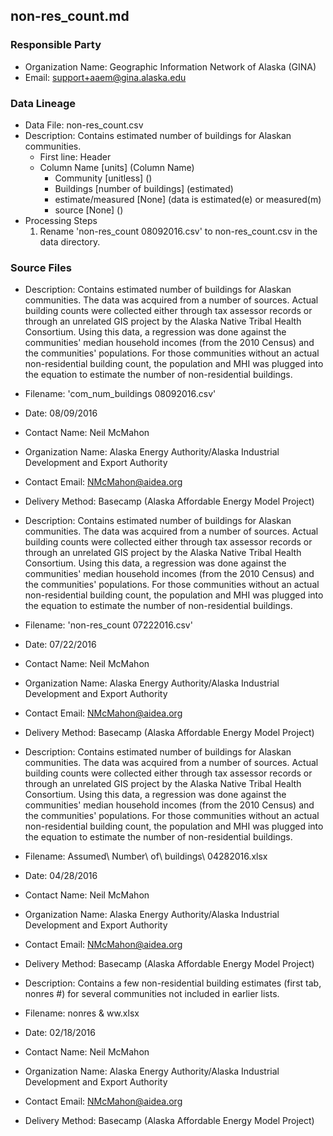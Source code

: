 ## non-res_count.md

### Responsible Party
  * Organization Name: Geographic Information Network of Alaska (GINA)
  * Email: support+aaem@gina.alaska.edu

### Data Lineage
  * Data File: non-res_count.csv
  * Description: Contains estimated number of buildings for Alaskan communities.
    * First line: Header
    * Column Name [units] (Column Name)
      * Community [unitless] ()
      * Buildings [number of buildings] (estimated)
      * estimate/measured [None] (data is estimated(e) or measured(m)
      * source [None] ()
  * Processing Steps
    1. Rename 'non-res_count 08092016.csv' to non-res_count.csv in the data directory.

### Source Files
  * Description: Contains estimated number of buildings for Alaskan communities. The data was acquired from a number of sources.  Actual building counts were collected either through tax assessor records or through an unrelated GIS project by the Alaska Native Tribal Health Consortium.  Using this data, a regression was done against the communities' median household incomes (from the 2010 Census) and the communities' populations. For those communities without an actual non-residential building count, the population and MHI was plugged into the equation to estimate the number of non-residential buildings.
  * Filename: 'com_num_buildings 08092016.csv'
  * Date: 08/09/2016
  * Contact Name: Neil McMahon
  * Organization Name: Alaska Energy Authority/Alaska Industrial Development and Export Authority
  * Contact Email: NMcMahon@aidea.org
  * Delivery Method: Basecamp (Alaska Affordable Energy Model Project)

  * Description: Contains estimated number of buildings for Alaskan communities. The data was acquired from a number of sources.  Actual building counts were collected either through tax assessor records or through an unrelated GIS project by the Alaska Native Tribal Health Consortium.  Using this data, a regression was done against the communities' median household incomes (from the 2010 Census) and the communities' populations. For those communities without an actual non-residential building count, the population and MHI was plugged into the equation to estimate the number of non-residential buildings.
  * Filename: 'non-res_count 07222016.csv'
  * Date: 07/22/2016
  * Contact Name: Neil McMahon
  * Organization Name: Alaska Energy Authority/Alaska Industrial Development and Export Authority
  * Contact Email: NMcMahon@aidea.org
  * Delivery Method: Basecamp (Alaska Affordable Energy Model Project)

  * Description: Contains estimated number of buildings for Alaskan communities. The data was acquired from a number of sources.  Actual building counts were collected either through tax assessor records or through an unrelated GIS project by the Alaska Native Tribal Health Consortium.  Using this data, a regression was done against the communities' median household incomes (from the 2010 Census) and the communities' populations. For those communities without an actual non-residential building count, the population and MHI was plugged into the equation to estimate the number of non-residential buildings.
  * Filename: Assumed\ Number\ of\ buildings\ 04282016.xlsx
  * Date: 04/28/2016
  * Contact Name: Neil McMahon
  * Organization Name: Alaska Energy Authority/Alaska Industrial Development and Export Authority
  * Contact Email: NMcMahon@aidea.org
  * Delivery Method: Basecamp (Alaska Affordable Energy Model Project)

  * Description: Contains a few non-residential building estimates (first tab, nonres #) for several communities not included in earlier lists.
  * Filename: nonres & ww.xlsx
  * Date: 02/18/2016
  * Contact Name: Neil McMahon
  * Organization Name: Alaska Energy Authority/Alaska Industrial Development and Export Authority
  * Contact Email: NMcMahon@aidea.org
  * Delivery Method: Basecamp (Alaska Affordable Energy Model Project)
